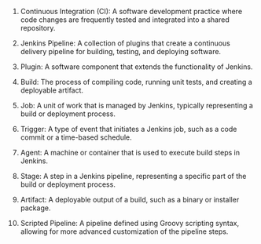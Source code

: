 1. Continuous Integration (CI): A software development practice where code changes are frequently tested and integrated into a shared repository.

2. Jenkins Pipeline: A collection of plugins that create a continuous delivery pipeline for building, testing, and deploying software.

3. Plugin: A software component that extends the functionality of Jenkins.

4. Build: The process of compiling code, running unit tests, and creating a deployable artifact.

5. Job: A unit of work that is managed by Jenkins, typically representing a build or deployment process.

6. Trigger: A type of event that initiates a Jenkins job, such as a code commit or a time-based schedule.

7. Agent: A machine or container that is used to execute build steps in Jenkins.

8. Stage: A step in a Jenkins pipeline, representing a specific part of the build or deployment process.

9. Artifact: A deployable output of a build, such as a binary or installer package.

10. Scripted Pipeline: A pipeline defined using Groovy scripting syntax, allowing for more advanced customization of the pipeline steps.
